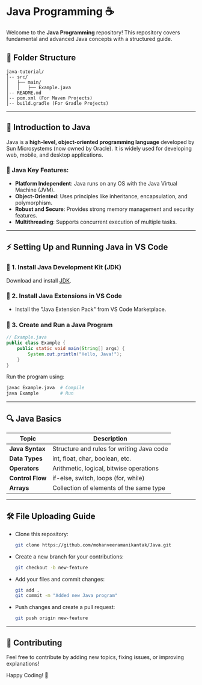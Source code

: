 # Java Programming ☕

Welcome to the **Java Programming** repository! This repository covers fundamental and advanced Java concepts with a structured guide.

## 📂 Folder Structure

```
java-tutorial/
│-- src/
│   ├── main/
│   │   ├── Example.java
│-- README.md
│-- pom.xml (For Maven Projects)
│-- build.gradle (For Gradle Projects)
```

---

## 📌 Introduction to Java

Java is a **high-level, object-oriented programming language** developed by Sun Microsystems (now owned by Oracle). It is widely used for developing web, mobile, and desktop applications.

### 🔹 Java Key Features:
- **Platform Independent**: Java runs on any OS with the Java Virtual Machine (JVM).
- **Object-Oriented**: Uses principles like inheritance, encapsulation, and polymorphism.
- **Robust and Secure**: Provides strong memory management and security features.
- **Multithreading**: Supports concurrent execution of multiple tasks.

---

## ⚡ Setting Up and Running Java in VS Code

### 🔸 1. Install Java Development Kit (JDK)
Download and install [JDK](https://www.oracle.com/java/technologies/javase-downloads.html).

### 🔸 2. Install Java Extensions in VS Code
- Install the "Java Extension Pack" from VS Code Marketplace.

### 🔸 3. Create and Run a Java Program
```java
// Example.java
public class Example {
    public static void main(String[] args) {
        System.out.println("Hello, Java!");
    }
}
```
Run the program using:
```sh
javac Example.java  # Compile
java Example        # Run
```

---

## 🔍 Java Basics

| Topic             | Description |
|-------------------|------------|
| **Java Syntax**   | Structure and rules for writing Java code |
| **Data Types**    | int, float, char, boolean, etc. |
| **Operators**     | Arithmetic, logical, bitwise operations |
| **Control Flow**  | if-else, switch, loops (for, while) |
| **Arrays**        | Collection of elements of the same type |

---

## 🛠️ File Uploading Guide
- Clone this repository:
  ```sh
  git clone https://github.com/mohanveeramanikantak/Java.git
  ```
- Create a new branch for your contributions:
  ```sh
  git checkout -b new-feature
  ```
- Add your files and commit changes:
  ```sh
  git add .
  git commit -m "Added new Java program"
  ```
- Push changes and create a pull request:
  ```sh
  git push origin new-feature
  ```

---

## 📢 Contributing
Feel free to contribute by adding new topics, fixing issues, or improving explanations!

Happy Coding! 🚀

